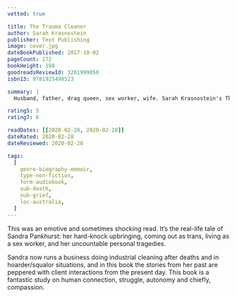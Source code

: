 ```yaml
---
vetted: true

title: The Trauma Cleaner
author: Sarah Krasnostein
publisher: Text Publishing
image: cover.jpg
dateBookPublished: 2017-10-02
pageCount: 272
bookHeight: 198
goodreadsReviewId: 3201999050
isbn13: 9781925498523

summary: |
  Husband, father, drag queen, sex worker, wife. Sarah Krasnostein's The Trauma Cleaner is a love letter to an extraordinary ordinary life. In Sandra Pankhurst she discovered a woman capable of taking a lifetime of hostility and transphobic abuse and using it to care for some of society's most in-need people.

rating5: 5
rating7: 6

readDates: [[2020-02-28, 2020-02-28]]
dateRated: 2020-02-28
dateReviewed: 2020-02-28

tags:
  [
    genre-biography-memoir,
    type-non-fiction,
    form-audiobook,
    sub-death,
    sub-grief,
    loc-australia,
  ]
---
```


This was an emotive and sometimes shocking read. It’s the real-life tale of Sandra Pankhurst: her hard-knock upbringing, coming out as trans, living as a sex worker, and her uncountable personal tragedies.

Sandra now runs a business doing industrial cleaning after deaths and in hoarder/squalor situations, and in this book the stories from her past are peppered with client interactions from the present day. This book is a fantastic study on human connection, struggle, autonomy and chiefly, compassion.
